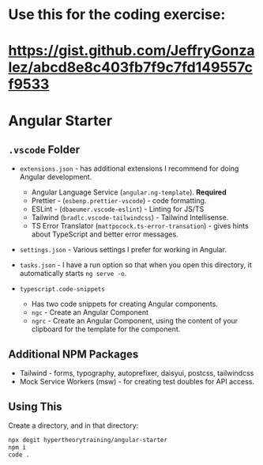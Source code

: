# Use this for the coding exercise:
# https://gist.github.com/JeffryGonzalez/abcd8e8c403fb7f9c7fd149557cf9533

# Angular Starter

## `.vscode` Folder

- `extensions.json` - has additional extensions I recommend for doing Angular development.

  - Angular Language Service (`angular.ng-template`). **Required**
  - Prettier - (`esbenp.prettier-vscode`) - code formatting.
  - ESLint - (`dbaeumer.vscode-eslint`) - Linting for JS/TS
  - Tailwind (`bradlc.vscode-tailwindcss`) - Tailwind Intellisense.
  - TS Error Translator (`mattpocock.ts-error-transation`) - gives hints about TypeScript and better error messages.

- `settings.json` - Various settings I prefer for working in Angular.

- `tasks.json` - I have a run option so that when you open this directory, it automatically starts `ng serve -o`.

- `typescript.code-snippets`
  - Has two code snippets for creating Angular components.
  - `ngc` - Create an Angular Component
  - `ngrc` - Create an Angular Component, using the content of your clipboard for the template for the component.

## Additional NPM Packages

- Tailwind - forms, typography, autoprefixer, daisyui, postcss, tailwindcss
- Mock Service Workers (msw) - for creating test doubles for API access.

## Using This

Create a directory, and in that directory:

```sh
npx degit hypertheorytraining/angular-starter
npm i
code .
```
